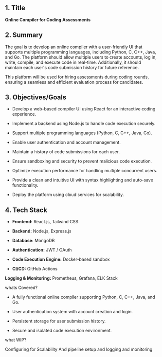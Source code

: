 **1\. Title**
-------------

**Online Compiler for Coding Assessments**

**2\. Summary**
---------------

The goal is to develop an online compiler with a user-friendly UI that supports multiple programming languages, including Python, C, C++, Java, and Go. The platform should allow multiple users to create accounts, log in, write, compile, and execute code in real-time. Additionally, it should maintain each user's code submission history for future reference.

This platform will be used for hiring assessments during coding rounds, ensuring a seamless and efficient evaluation process for candidates.

**3\. Objectives/Goals**
------------------------

*   Develop a web-based compiler UI using React for an interactive coding experience.
    
*   Implement a backend using Node.js to handle code execution securely.
    
*   Support multiple programming languages (Python, C, C++, Java, Go).
    
*   Enable user authentication and account management.
    
*   Maintain a history of code submissions for each user.
    
*   Ensure sandboxing and security to prevent malicious code execution.
    
*   Optimize execution performance for handling multiple concurrent users.
    
*   Provide a clean and intuitive UI with syntax highlighting and auto-save functionality.
    
*   Deploy the platform using cloud services for scalability.
    

**4\. Tech Stack**
------------------

*   **Frontend:** React.js, Tailwind CSS
    
*   **Backend:** Node.js, Express.js
    
*   **Database:** MongoDB
    
*   **Authentication:** JWT / OAuth
    
*   **Code Execution Engine:** Docker-based sandbox
    
*   **CI/CD:** GitHub Actions
    

**Logging & Monitoring:** Prometheus, Grafana, ELK Stack

whats Covered?

*   A fully functional online compiler supporting Python, C, C++, Java, and Go.
    
*   User authentication system with account creation and login.
    
*   Persistent storage for user submission history.
    
*   Secure and isolated code execution environment.
    

what WIP?

Configuring for Scalability And pipeline setup and logging and monitoring
